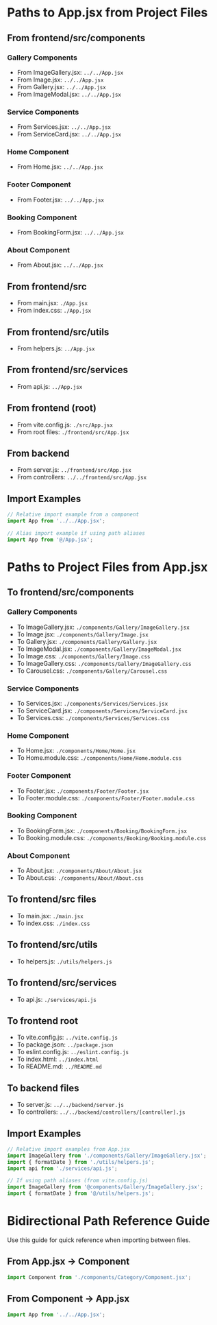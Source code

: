 # Paths to App.jsx from Project Files

## From frontend/src/components

### Gallery Components
- From ImageGallery.jsx: `../../App.jsx`
- From Image.jsx: `../../App.jsx`
- From Gallery.jsx: `../../App.jsx`
- From ImageModal.jsx: `../../App.jsx`

### Service Components
- From Services.jsx: `../../App.jsx`
- From ServiceCard.jsx: `../../App.jsx`

### Home Component
- From Home.jsx: `../../App.jsx`

### Footer Component
- From Footer.jsx: `../../App.jsx`

### Booking Component
- From BookingForm.jsx: `../../App.jsx`

### About Component
- From About.jsx: `../../App.jsx`

## From frontend/src

- From main.jsx: `./App.jsx`
- From index.css: `./App.jsx`

## From frontend/src/utils

- From helpers.js: `../App.jsx`

## From frontend/src/services

- From api.js: `../App.jsx`

## From frontend (root)

- From vite.config.js: `./src/App.jsx`
- From root files: `./frontend/src/App.jsx`

## From backend

- From server.js: `../frontend/src/App.jsx`
- From controllers: `../../frontend/src/App.jsx`

## Import Examples

```javascript
// Relative import example from a component
import App from '../../App.jsx';

// Alias import example if using path aliases
import App from '@/App.jsx';
```

# Paths to Project Files from App.jsx

## To frontend/src/components

### Gallery Components
- To ImageGallery.jsx: `./components/Gallery/ImageGallery.jsx`
- To Image.jsx: `./components/Gallery/Image.jsx`
- To Gallery.jsx: `./components/Gallery/Gallery.jsx`
- To ImageModal.jsx: `./components/Gallery/ImageModal.jsx`
- To Image.css: `./components/Gallery/Image.css`
- To ImageGallery.css: `./components/Gallery/ImageGallery.css`
- To Carousel.css: `./components/Gallery/Carousel.css`

### Service Components
- To Services.jsx: `./components/Services/Services.jsx`
- To ServiceCard.jsx: `./components/Services/ServiceCard.jsx`
- To Services.css: `./components/Services/Services.css`

### Home Component
- To Home.jsx: `./components/Home/Home.jsx`
- To Home.module.css: `./components/Home/Home.module.css`

### Footer Component
- To Footer.jsx: `./components/Footer/Footer.jsx`
- To Footer.module.css: `./components/Footer/Footer.module.css`

### Booking Component
- To BookingForm.jsx: `./components/Booking/BookingForm.jsx`
- To Booking.module.css: `./components/Booking/Booking.module.css`

### About Component
- To About.jsx: `./components/About/About.jsx`
- To About.css: `./components/About/About.css`

## To frontend/src files

- To main.jsx: `./main.jsx`
- To index.css: `./index.css`

## To frontend/src/utils

- To helpers.js: `./utils/helpers.js`

## To frontend/src/services

- To api.js: `./services/api.js`

## To frontend root

- To vite.config.js: `../vite.config.js`
- To package.json: `../package.json`
- To eslint.config.js: `../eslint.config.js`
- To index.html: `../index.html`
- To README.md: `../README.md`

## To backend files

- To server.js: `../../backend/server.js`
- To controllers: `../../backend/controllers/[controller].js`

## Import Examples

```javascript
// Relative import examples from App.jsx
import ImageGallery from './components/Gallery/ImageGallery.jsx';
import { formatDate } from './utils/helpers.js';
import api from './services/api.js';

// If using path aliases (from vite.config.js)
import ImageGallery from '@components/Gallery/ImageGallery.jsx';
import { formatDate } from '@/utils/helpers.js';
```

# Bidirectional Path Reference Guide

Use this guide for quick reference when importing between files.

## From App.jsx → Component
```javascript
import Component from './components/Category/Component.jsx';
```

## From Component → App.jsx
```javascript
import App from '../../App.jsx';
```
